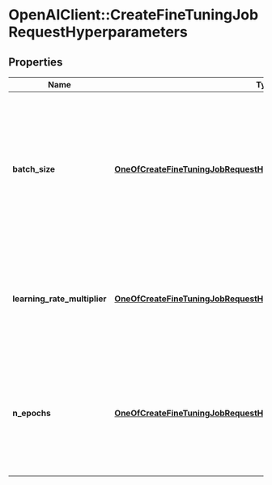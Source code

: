 # OpenAIClient::CreateFineTuningJobRequestHyperparameters

## Properties
Name | Type | Description | Notes
------------ | ------------- | ------------- | -------------
**batch_size** | [**OneOfCreateFineTuningJobRequestHyperparametersBatchSize**](OneOfCreateFineTuningJobRequestHyperparametersBatchSize.md) | Number of examples in each batch. A larger batch size means that model parameters are updated less frequently, but with lower variance.  | [optional] 
**learning_rate_multiplier** | [**OneOfCreateFineTuningJobRequestHyperparametersLearningRateMultiplier**](OneOfCreateFineTuningJobRequestHyperparametersLearningRateMultiplier.md) | Scaling factor for the learning rate. A smaller learning rate may be useful to avoid overfitting.  | [optional] 
**n_epochs** | [**OneOfCreateFineTuningJobRequestHyperparametersNEpochs**](OneOfCreateFineTuningJobRequestHyperparametersNEpochs.md) | The number of epochs to train the model for. An epoch refers to one full cycle through the training dataset.  | [optional] 

